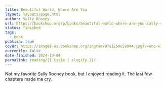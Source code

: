 ```yaml
---
title: Beautiful World, Where Are You
layout: layouts/page.html
author: Sally Rooney
url: https://bookshop.org/p/books/beautiful-world-where-are-you-sally-rooney/18811941?ean=9781250859044
status: finished
tags:
  - book
publish: true
cover: https://images-us.bookshop.org/ingram/9781250859044.jpg?v=enc-v1
currently: false
date finished: 2024-10-04
permalink: reading/{{ title | slugify }}/
---
```

Not my favorite Sally Rooney book, but I enjoyed reading it. The last few chapters made me cry.